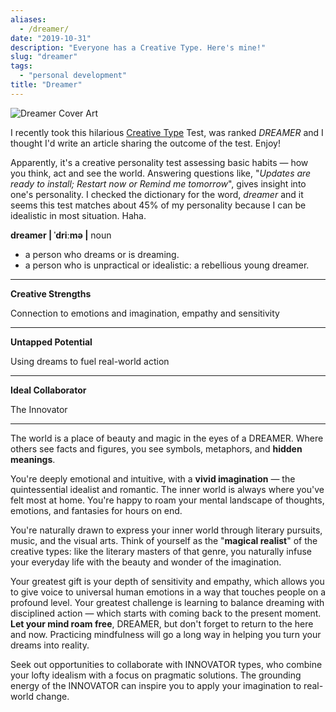 ```yaml
---
aliases:
  - /dreamer/
date: "2019-10-31"
description: "Everyone has a Creative Type. Here's mine!"
slug: "dreamer"
tags:
  - "personal development"
title: "Dreamer"
---
```



![Dreamer Cover Art][]


I recently took this hilarious [Creative Type][] Test, was ranked *DREAMER* and I thought I'd write an article sharing the outcome of the test. Enjoy!

Apparently, it's a creative personality test assessing basic habits — how you think, act and see the world. Answering questions like, "*Updates are ready to install; Restart now or Remind me tomorrow*", gives insight into one's personality. I checked the dictionary for the word, *dreamer* and it seems this test matches about 45% of my personality because I can be idealistic in most situation. Haha.

**dreamer | ˈdriːmə |**
noun

- a person who dreams or is dreaming.
- a person who is unpractical or idealistic: a rebellious young dreamer.

---

**Creative Strengths**

Connection to emotions and imagination, empathy and sensitivity

---

**Untapped Potential**

Using dreams to fuel real-world action

---

**Ideal Collaborator**

The Innovator

---

The world is a place of beauty and magic in the eyes of a DREAMER. Where others see facts and figures, you see symbols, metaphors, and **hidden meanings**.

You're deeply emotional and intuitive, with a **vivid imagination** — the quintessential idealist and romantic. The inner world is always where you've felt most at home. You're happy to roam your mental landscape of thoughts, emotions, and fantasies for hours on end.

You're naturally drawn to express your inner world through literary pursuits, music, and the visual arts. Think of yourself as the "**magical realist**" of the creative types: like the literary masters of that genre, you naturally infuse your everyday life with the beauty and wonder of the imagination.

Your greatest gift is your depth of sensitivity and empathy, which allows you to give voice to universal human emotions in a way that touches people on a profound level. Your greatest challenge is learning to balance dreaming with disciplined action — which starts with coming back to the present moment. **Let your mind roam free**, DREAMER, but don't forget to return to the here and now. Practicing mindfulness will go a long way in helping you turn your dreams into reality.

Seek out opportunities to collaborate with INNOVATOR types, who combine your lofty idealism with a focus on pragmatic solutions. The grounding energy of the INNOVATOR can inspire you to apply your imagination to real-world change.

  [Dreamer Cover Art]: /static/images/2019/dreamer.png "Dreamer Cover Art"
  [Creative Type]: https://mycreativetype.com "Creative Type by Adobe Create"
